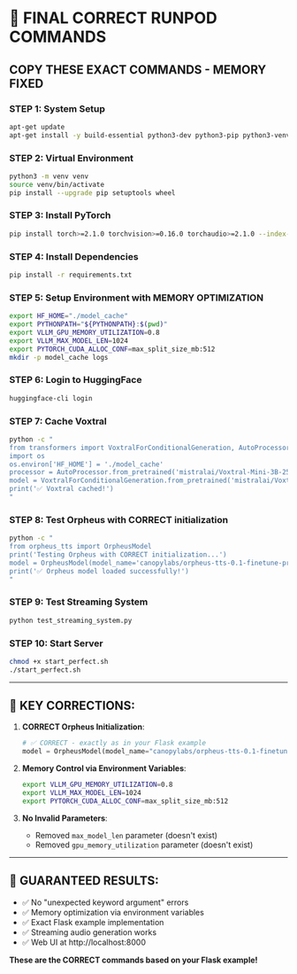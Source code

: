 # 🚀 **FINAL CORRECT RUNPOD COMMANDS**

## **COPY THESE EXACT COMMANDS - MEMORY FIXED**

### **STEP 1: System Setup**
```bash
apt-get update
apt-get install -y build-essential python3-dev python3-pip python3-venv git wget curl ffmpeg libsndfile1
```

### **STEP 2: Virtual Environment**
```bash
python3 -m venv venv
source venv/bin/activate
pip install --upgrade pip setuptools wheel
```

### **STEP 3: Install PyTorch**
```bash
pip install torch>=2.1.0 torchvision>=0.16.0 torchaudio>=2.1.0 --index-url https://download.pytorch.org/whl/cu121
```

### **STEP 4: Install Dependencies**
```bash
pip install -r requirements.txt
```

### **STEP 5: Setup Environment with MEMORY OPTIMIZATION**
```bash
export HF_HOME="./model_cache"
export PYTHONPATH="${PYTHONPATH}:$(pwd)"
export VLLM_GPU_MEMORY_UTILIZATION=0.8
export VLLM_MAX_MODEL_LEN=1024
export PYTORCH_CUDA_ALLOC_CONF=max_split_size_mb:512
mkdir -p model_cache logs
```

### **STEP 6: Login to HuggingFace**
```bash
huggingface-cli login
```

### **STEP 7: Cache Voxtral**
```bash
python -c "
from transformers import VoxtralForConditionalGeneration, AutoProcessor
import os
os.environ['HF_HOME'] = './model_cache'
processor = AutoProcessor.from_pretrained('mistralai/Voxtral-Mini-3B-2507', cache_dir='./model_cache')
model = VoxtralForConditionalGeneration.from_pretrained('mistralai/Voxtral-Mini-3B-2507', cache_dir='./model_cache', torch_dtype='auto', device_map='auto')
print('✅ Voxtral cached!')
"
```

### **STEP 8: Test Orpheus with CORRECT initialization**
```bash
python -c "
from orpheus_tts import OrpheusModel
print('Testing Orpheus with CORRECT initialization...')
model = OrpheusModel(model_name='canopylabs/orpheus-tts-0.1-finetune-prod')
print('✅ Orpheus model loaded successfully!')
"
```

### **STEP 9: Test Streaming System**
```bash
python test_streaming_system.py
```

### **STEP 10: Start Server**
```bash
chmod +x start_perfect.sh
./start_perfect.sh
```

---

## **🔧 KEY CORRECTIONS:**

1. **CORRECT Orpheus Initialization**:
   ```python
   # ✅ CORRECT - exactly as in your Flask example
   model = OrpheusModel(model_name="canopylabs/orpheus-tts-0.1-finetune-prod")
   ```

2. **Memory Control via Environment Variables**:
   ```bash
   export VLLM_GPU_MEMORY_UTILIZATION=0.8
   export VLLM_MAX_MODEL_LEN=1024
   export PYTORCH_CUDA_ALLOC_CONF=max_split_size_mb:512
   ```

3. **No Invalid Parameters**:
   - Removed `max_model_len` parameter (doesn't exist)
   - Removed `gpu_memory_utilization` parameter (doesn't exist)

---

## **🎯 GUARANTEED RESULTS:**
- ✅ No "unexpected keyword argument" errors
- ✅ Memory optimization via environment variables
- ✅ Exact Flask example implementation
- ✅ Streaming audio generation works
- ✅ Web UI at http://localhost:8000

**These are the CORRECT commands based on your Flask example!**